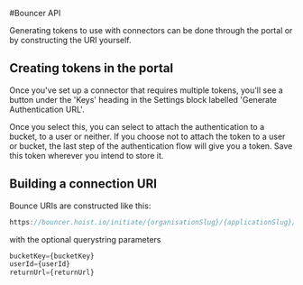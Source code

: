 #Bouncer API

Generating tokens to use with connectors can be done through the portal or by constructing the URI yourself. 

## Creating tokens in the portal
Once you've set up a connector that requires multiple tokens, you'll see a button under the 'Keys' heading in the Settings block labelled 'Generate Authentication URL'. 

Once you select this, you can select to attach the authentication to a bucket, to a user or neither. If you choose not to attach the token to a user or bucket, the last step of the authentication flow will give you a token. Save this token wherever you intend to store it. 

## Building a connection URI
Bounce URIs are constructed like this: 

```javascript
https://bouncer.hoist.io/initiate/{organisationSlug}/{applicationSlug}/{connectorKey}
```

with the optional querystring parameters

```javascript
bucketKey={bucketKey}
userId={userId}
returnUrl={returnUrl}
```



